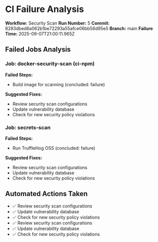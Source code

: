 # CI Failure Analysis

**Workflow:** Security Scan
**Run Number:** 5
**Commit:** 8283dbed6a062b1be72293a55afce06bb56d95e5
**Branch:** main
**Failure Time:** 2025-09-07T21:00:11.965Z

## Failed Jobs Analysis

### Job: docker-security-scan (ci-npm)
**Failed Steps:**
- Build image for scanning (concluded: failure)

**Suggested Fixes:**
- Review security scan configurations
- Update vulnerability database
- Check for new security policy violations

### Job: secrets-scan
**Failed Steps:**
- Run TruffleHog OSS (concluded: failure)

**Suggested Fixes:**
- Review security scan configurations
- Update vulnerability database
- Check for new security policy violations

## Automated Actions Taken
- ✅ Review security scan configurations
- ✅ Update vulnerability database
- ✅ Check for new security policy violations
- ✅ Review security scan configurations
- ✅ Update vulnerability database
- ✅ Check for new security policy violations
